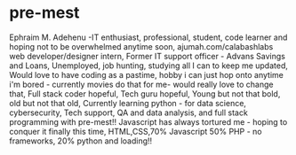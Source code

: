 # pre-mest

Ephraim M. Adehenu
-IT enthusiast, professional, student, code learner and hoping not to be overwhelmed anytime soon,
ajumah.com/calabashlabs web developer/designer intern,
Former IT support officer - Advans Savings and Loans,
Unemployed, job hunting, studying all I can to keep me updated,
Would love to have coding as a pastime, hobby i can just hop onto anytime i'm bored - currently movies do that for me- would really love to change that,
Full stack coder hopeful,
Tech guru hopeful,
Young but not that bold, old but not that old,
Currently learning python - for data science, cybersecurity, Tech support, QA and data analysis, and full stack programming with pre-mest!!
Javascript has always tortured me - hoping to conquer it finally this time,
HTML,CSS,70% Javascript 50% PHP - no frameworks, 20% python and loading!!
